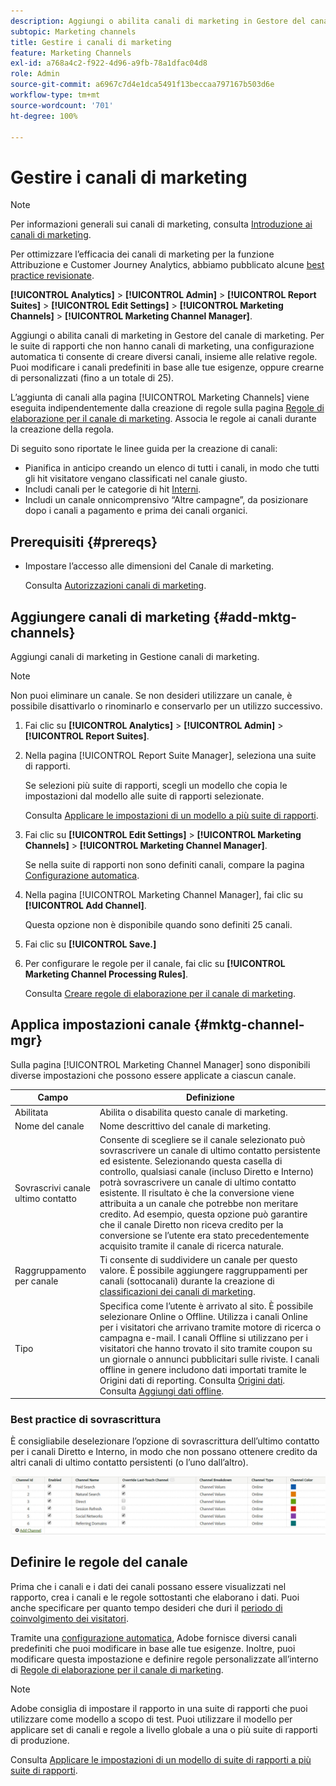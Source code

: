 ```yaml
---
description: Aggiungi o abilita canali di marketing in Gestore del canale di marketing. Per le suite di rapporti che non hanno canali di marketing, una configurazione automatica ti consente di creare diversi canali, insieme alle relative regole. Puoi modificare i canali predefiniti in base alle tue esigenze, oppure crearne di personalizzati (fino a un totale di 25).
subtopic: Marketing channels
title: Gestire i canali di marketing
feature: Marketing Channels
exl-id: a768a4c2-f922-4d96-a9fb-78a1dfac04d8
role: Admin
source-git-commit: a6967c7d4e1dca5491f13beccaa797167b503d6e
workflow-type: tm+mt
source-wordcount: '701'
ht-degree: 100%

---
```


# Gestire i canali di marketing

>[!NOTE]
>
> Per informazioni generali sui canali di marketing, consulta [Introduzione ai canali di marketing](/help/components/c-marketing-channels/c-getting-started-mchannel.md).
>
> Per ottimizzare l’efficacia dei canali di marketing per la funzione Attribuzione e Customer Journey Analytics, abbiamo pubblicato alcune [best practice revisionate](/help/components/c-marketing-channels/mchannel-best-practices.md).

**[!UICONTROL Analytics]** > **[!UICONTROL Admin]** > **[!UICONTROL Report Suites]** > **[!UICONTROL Edit Settings]** > **[!UICONTROL Marketing Channels]** > **[!UICONTROL Marketing Channel Manager]**.

Aggiungi o abilita canali di marketing in Gestore del canale di marketing. Per le suite di rapporti che non hanno canali di marketing, una configurazione automatica ti consente di creare diversi canali, insieme alle relative regole. Puoi modificare i canali predefiniti in base alle tue esigenze, oppure crearne di personalizzati (fino a un totale di 25).

L’aggiunta di canali alla pagina [!UICONTROL Marketing Channels] viene eseguita indipendentemente dalla creazione di regole sulla pagina [Regole di elaborazione per il canale di marketing](/help/admin/tools/manage-rs/edit-settings/marketing-channels/c-rules.md). Associa le regole ai canali durante la creazione della regola.

Di seguito sono riportate le linee guida per la creazione di canali:

* Pianifica in anticipo creando un elenco di tutti i canali, in modo che tutti gli hit visitatore vengano classificati nel canale giusto.
* Includi canali per le categorie di hit [Interni](/help/admin/tools/manage-rs/edit-settings/marketing-channels/c-rules.md).
* Includi un canale onnicomprensivo “Altre campagne”, da posizionare dopo i canali a pagamento e prima dei canali organici.


## Prerequisiti {#prereqs}

* Impostare l’accesso alle dimensioni del Canale di marketing.

  Consulta [Autorizzazioni canali di marketing](/help/components/c-marketing-channels/c-channel-report-access.md).

## Aggiungere canali di marketing {#add-mktg-channels}

Aggiungi canali di marketing in Gestione canali di marketing.

>[!NOTE]
>
>Non puoi eliminare un canale. Se non desideri utilizzare un canale, è possibile disattivarlo o rinominarlo e conservarlo per un utilizzo successivo.

1. Fai clic su **[!UICONTROL Analytics]** > **[!UICONTROL Admin]** > **[!UICONTROL Report Suites]**.
1. Nella pagina [!UICONTROL Report Suite Manager], seleziona una suite di rapporti.

   Se selezioni più suite di rapporti, scegli un modello che copia le impostazioni dal modello alle suite di rapporti selezionate.

   Consulta [Applicare le impostazioni di un modello a più suite di rapporti](/help/components/c-marketing-channels/c-getting-started-mchannel.md).

1. Fai clic su **[!UICONTROL Edit Settings]** > **[!UICONTROL Marketing Channels]** > **[!UICONTROL Marketing Channel Manager]**.

   Se nella suite di rapporti non sono definiti canali, compare la pagina [Configurazione automatica](/help/components/c-marketing-channels/c-getting-started-mchannel.md).

1. Nella pagina [!UICONTROL Marketing Channel Manager], fai clic su **[!UICONTROL Add Channel]**.

   Questa opzione non è disponibile quando sono definiti 25 canali.

1. Fai clic su **[!UICONTROL Save.]**
1. Per configurare le regole per il canale, fai clic su **[!UICONTROL Marketing Channel Processing Rules]**.

   Consulta [Creare regole di elaborazione per il canale di marketing](/help/admin/tools/manage-rs/edit-settings/marketing-channels/c-rules.md).

## Applica impostazioni canale {#mktg-channel-mgr}

Sulla pagina [!UICONTROL Marketing Channel Manager] sono disponibili diverse impostazioni che possono essere applicate a ciascun canale.

| Campo | Definizione |
|--- |--- |
| Abilitata | Abilita o disabilita questo canale di marketing. |
| Nome del canale | Nome descrittivo del canale di marketing. |
| Sovrascrivi canale ultimo contatto | Consente di scegliere se il canale selezionato può sovrascrivere un canale di ultimo contatto persistente ed esistente. Selezionando questa casella di controllo, qualsiasi canale (incluso Diretto e Interno) potrà sovrascrivere un canale di ultimo contatto esistente. Il risultato è che la conversione viene attribuita a un canale che potrebbe non meritare credito. Ad esempio, questa opzione può garantire che il canale Diretto non riceva credito per la conversione se l’utente era stato precedentemente acquisito tramite il canale di ricerca naturale. |
| Raggruppamento per canale | Ti consente di suddividere un canale per questo valore. È possibile aggiungere raggruppamenti per canali (sottocanali) durante la creazione di [classificazioni dei canali di marketing](/help/admin/tools/manage-rs/edit-settings/marketing-channels/classifications-mchannel.md). |
| Tipo | Specifica come l’utente è arrivato al sito. È possibile selezionare Online o Offline. Utilizza i canali Online per i visitatori che arrivano tramite motore di ricerca o campagna e-mail. I canali Offline si utilizzano per i visitatori che hanno trovato il sito tramite coupon su un giornale o annunci pubblicitari sulle riviste. I canali offline in genere includono dati importati tramite le Origini dati di reporting. Consulta [Origini dati](/help/import/data-sources/overview.md). Consulta [Aggiungi dati offline](/help/components/c-marketing-channels/c-getting-started-mchannel.md). |

### Best practice di sovrascrittura

È consigliabile deselezionare l’opzione di sovrascrittura dell’ultimo contatto per i canali Diretto e Interno, in modo che non possano ottenere credito da altri canali di ultimo contatto persistenti (o l’uno dall’altro).

![](assets/int-channel2.png)

## Definire le regole del canale

Prima che i canali e i dati dei canali possano essere visualizzati nel rapporto, crea i canali e le regole sottostanti che elaborano i dati. Puoi anche specificare per quanto tempo desideri che duri il [periodo di coinvolgimento dei visitatori](/help/admin/tools/manage-rs/edit-settings/marketing-channels/visitor-engagement.md).

Tramite una [configurazione automatica](/help/components/c-marketing-channels/c-getting-started-mchannel.md), Adobe fornisce diversi canali predefiniti che puoi modificare in base alle tue esigenze. Inoltre, puoi modificare questa impostazione e definire regole personalizzate all’interno di [Regole di elaborazione per il canale di marketing](/help/admin/tools/manage-rs/edit-settings/marketing-channels/c-rules.md).

>[!NOTE]
>
>Adobe consiglia di impostare il rapporto in una suite di rapporti che puoi utilizzare come modello a scopo di test. Puoi utilizzare il modello per applicare set di canali e regole a livello globale a una o più suite di rapporti di produzione.
>
>Consulta [Applicare le impostazioni di un modello di suite di rapporti a più suite di rapporti](/help/components/c-marketing-channels/c-getting-started-mchannel.md).
